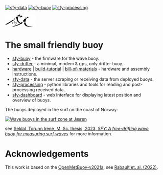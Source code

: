[![sfy-data](https://github.com/gauteh/sfy/actions/workflows/sfy-data.yml/badge.svg)](https://github.com/gauteh/sfy/actions/workflows/sfy-data.yml)
[![sfy-buoy](https://github.com/gauteh/sfy/actions/workflows/sfy-buoy.yml/badge.svg)](https://github.com/gauteh/sfy/actions/workflows/sfy-buoy.yml)
[![sfy-processing](https://github.com/gauteh/sfy/actions/workflows/sfy-processing.yml/badge.svg)](https://github.com/gauteh/sfy/actions/workflows/sfy-processing.yml)

<img src="doc/logo/logo1.png" width="100px" />

# The small friendly buoy

* [sfy-buoy](sfy-buoy/) - the firmware for the wave buoy.
* [sfy-drifter](sfy-drifter/) - a minimal, modem & gps, only drifter buoy.
* [hardware](hardware/Hardware.md) | [build-tutorial](https://www.hackster.io/gaute-hope/ocean-buoy-to-measure-waves-drift-using-low-power-cellular-16ad09) | [bill-of-materials](https://docs.google.com/spreadsheets/d/e/2PACX-1vRE62P6-pCVzig-hSsqVcr2DABZ5LlB4lt1ZFfrct_tdcxoljO3zjmq7vGT1-jjqNiVCXLdns6XSkHF/pubhtml?gid=0&single=true) - hardware and assembly instructions.
* [sfy-data](sfy-data/) - the server scraping or receiving data from deployed
    buoys.
* [sfy-processing](sfy-processing/) - python libraries and tools for reading and post-processing received data.
* [sfy-dashboard](sfy-dashboard/) - web interface for displaying latest position
    and overview of buoys.

The buoys deployed in the surf on the coast of Norway:

[![Wave buoys in the surf zone at Jæren](http://img.youtube.com/vi/qK1Di7pjYFI/0.jpg)](http://www.youtube.com/watch?v=qK1Di7pjYFI "Wave buoys in the surf zone at Jæren")

see [Seldal, Torunn Irene, M. Sc. thesis, 2023, _SFY: A free-drifting wave buoy for measuring surf waves_](https://bora.uib.no/bora-xmlui/handle/11250/3072146) for more information.

# Acknowledgements

This work is based on the [OpenMetBuoy-v2021a](https://github.com/jerabaul29/OpenMetBuoy-v2021a), see [Rabault et. al. (2022)](https://www.mdpi.com/2076-3263/12/3/110).
